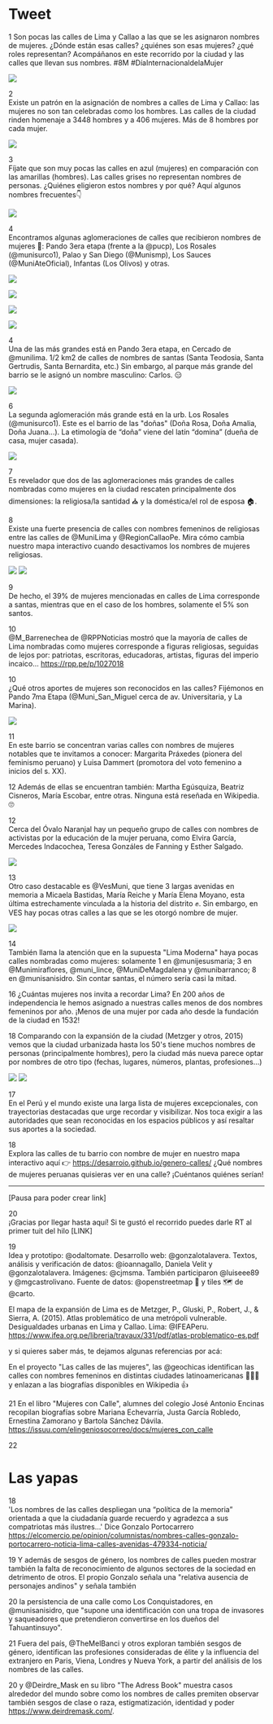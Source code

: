 # Tweet

1
Son pocas las calles de Lima y Callao a las que se les asignaron nombres de mujeres. ¿Dónde están esas calles? ¿quiénes son esas mujeres? ¿qué roles representan? Acompáñanos en este recorrido por la ciudad y las calles que llevan sus nombres. #8M #DíaInternacionaldelaMujer

![](../../images/twitter1.gif)   
  
2  
Existe un patrón en la asignación de nombres a calles de Lima y Callao: las mujeres no son tan celebradas como los hombres. Las calles de la ciudad rinden homenaje a 3448 hombres y a 406 mujeres. Más de 8 hombres por cada mujer.  

![](../../images/lima.png) 

3  
Fíjate que son muy pocas las calles en azul (mujeres) en comparación con las amarillas (hombres). Las calles grises no representan nombres de personas. ¿Quiénes eligieron estos nombres y por qué? Aquí algunos nombres frecuentes👇 

![](../../images/nombres.png)   

4  
Encontramos algunas aglomeraciones de calles que recibieron nombres de mujeres 🔎: Pando 3era etapa (frente a la @pucp), Los Rosales (@munisurco1), Palao y San Diego (@Munismp), Los Sauces (@MuniAteOficial), Infantas (Los Olivos) y otras.  

![](../../images/ag_pando3.png)  

![](../../images/ag_losrosales.png)  

![](../../images/ag_sandiego.png)  

![](../../images/ag_infantas.png)   

4  
Una de las más grandes está en Pando 3era etapa, en Cercado de @munilima. 1/2 km2 de calles de nombres de santas (Santa Teodosia, Santa Gertrudis, Santa Bernardita, etc.) Sin embargo, al parque más grande del barrio se le asignó un nombre masculino: Carlos. 😑  

![](../../images/pando3.png)  

6  
La segunda aglomeración más grande está en la urb. Los Rosales (@munisurco1). Este es el barrio de las "doñas" (Doña Rosa, Doña Amalia, Doña Juana...). La etimología de “doña” viene del latín “domina” (dueña de casa, mujer casada).  

![](../../images/los_rosales.png)

7  
Es revelador que dos de las aglomeraciones más grandes de calles nombradas como mujeres en la ciudad rescaten principalmente dos dimensiones: la religiosa/la santidad ⛪ y la doméstica/el rol de esposa 🏠. 

8  
Existe una fuerte presencia de calles con nombres femeninos de religiosas entre las calles de @MuniLima y @RegionCallaoPe. Mira cómo cambia nuestro mapa interactivo cuando desactivamos los nombres de mujeres religiosas.  

![](../../images/female_rel.png)
![](../../images/female_notrel.png)

9  
De hecho, el 39% de mujeres mencionadas en calles de Lima corresponde a santas, mientras que en el caso de los hombres, solamente el 5% son santos.

10  
@M_Barrenechea de @RPPNoticias mostró que la mayoría de calles de Lima nombradas como mujeres corresponde a figuras religiosas, seguidas de lejos por: patriotas, escritoras, educadoras, artistas, figuras del imperio incaico... https://rpp.pe/p/1027018

10  
¿Qué otros aportes de mujeres son reconocidos en las calles? Fijémonos en Pando 7ma Etapa (@Muni_San_Miguel cerca de av. Universitaria, y La Marina).  

![](../../images/pando7.png)

11  
En este barrio se concentran varias calles con nombres de mujeres notables que te invitamos a conocer: Margarita Práxedes (pionera del feminismo peruano) y Luisa Dammert (promotora del voto femenino a inicios del s. XX). 

12
Además de ellas se encuentran también: Martha Egúsquiza, Beatriz Cisneros, María Escobar, entre otras. Ninguna está reseñada en Wikipedia. 🙄

12  
Cerca del Óvalo Naranjal hay un pequeño grupo de calles con nombres de activistas por la educación de la mujer peruana, como Elvira García, Mercedes Indacochea, Teresa Gonzáles de Fanning y Esther Salgado.

![](../../images/naranjal.png)

13  
Otro caso destacable es @VesMuni, que tiene 3 largas avenidas en memoria a Micaela Bastidas, María Reiche y María Elena Moyano, esta última estrechamente vinculada a la historia del distrito ✊. Sin embargo, en VES hay pocas otras calles a las que se les otorgó nombre de mujer.

![](../../images/ves.png)

14  
También llama la atención que en la supuesta "Lima Moderna" haya pocas calles nombradas como mujeres: solamente 1 en @munijesusmaria; 3 en @Munimiraflores, @muni_lince, @MuniDeMagdalena y @munibarranco; 8 en @munisanisidro. Sin contar santas, el número sería casi la mitad.

16
¿Cuántas mujeres nos invita a recordar Lima? En 200 años de independencia le hemos asignado a nuestras calles menos de dos nombres femeninos por año. ¡Menos de una mujer por cada año desde la fundación de la ciudad en 1532!

18
Comparando con la expansión de la ciudad (Metzger y otros, 2015) vemos que la ciudad urbanizada hasta los 50's tiene muchos nombres de personas (principalmente hombres), pero la ciudad más nueva parece optar por nombres de otro tipo (fechas, lugares, números, plantas, profesiones...)  

![](../../images/metzger_et_al.png)
![](../../images/female_rel.png)

17  
En el Perú y el mundo existe una larga lista de mujeres excepcionales, con trayectorias destacadas que urge recordar y visibilizar. Nos toca exigir a las autoridades que sean reconocidas en los espacios públicos y así resaltar sus aportes a la sociedad.

18  
Explora las calles de tu barrio con nombre de mujer en nuestro mapa interactivo aquí 👉 https://desarroio.github.io/genero-calles/ ¿Qué nombres de mujeres peruanas quisieras ver en una calle? ¡Cuéntanos quiénes serían!


----
[Pausa para poder crear link]

20  
¡Gracias por llegar hasta aquí! Si te gustó el recorrido puedes darle RT al primer tuit del hilo [LINK]

19  
Idea y prototipo: @odaltomate. Desarrollo web: @gonzalotalavera. Textos, análisis y verificación de datos: @ioannagallo, Daniela Velit y @gonzalotalavera. Imágenes: @cjmsma. También participaron @luiseee89 y @mgcastrolivano. Fuente de datos: @openstreetmap 🔎 y tiles 🗺️ de @carto. 

El mapa de la expansión de Lima es de Metzger, P., Gluski, P., Robert, J., & Sierra, A. (2015). Atlas problemático de una metrópoli vulnerable. Desigualdades urbanas en Lima y Callao. Lima: @IFEAPeru. https://www.ifea.org.pe/libreria/travaux/331/pdf/atlas-problematico-es.pdf


y si quieres saber más, te dejamos algunas referencias por acá:

En el proyecto "Las calles de las mujeres", las @geochicas identifican las calles con nombres femeninos en distintas ciudades latinoamericanas 👏👏👏 y enlazan a las biografías disponibles en Wikipedia 👍

21
En el libro "Mujeres con Calle", alumnes del colegio José Antonio Encinas recopilan biografías sobre Mariana Echevarría, Justa García Robledo, Ernestina Zamorano y Bartola Sánchez Dávila. https://issuu.com/elingeniosocorreo/docs/mujeres_con_calle

22



# Las yapas

18  
'Los nombres de las calles despliegan una “política de la memoria” orientada a que la ciudadanía guarde recuerdo y agradezca a sus compatriotas más ilustres...' Dice Gonzalo Portocarrero https://elcomercio.pe/opinion/columnistas/nombres-calles-gonzalo-portocarrero-noticia-lima-calles-avenidas-479334-noticia/

19
Y además de sesgos de género, los nombres de calles pueden mostrar también la falta de reconocimiento de algunos sectores de la sociedad en detrimento de otros. El propio Gonzalo señala una "relativa ausencia de personajes andinos" y señala también

20
la persistencia de una calle como Los Conquistadores, en @munisanisidro, que "supone una identificación con una tropa de invasores y saqueadores que pretendieron convertirse en los dueños del Tahuantinsuyo".

21 Fuera del país, @TheMelBanci y otros exploran también sesgos de género, identifican las profesiones consideradas de élite y la influencia del extranjero en Paris, Viena, Londres y Nueva York, a partir del análisis de los nombres de las calles.

20 y @Deirdre_Mask en su libro "The Adress Book" muestra casos alrededor del mundo sobre como los nombres de calles premiten observar también sesgos de clase o raza, estigmatización, identidad y poder https://www.deirdremask.com/. 


